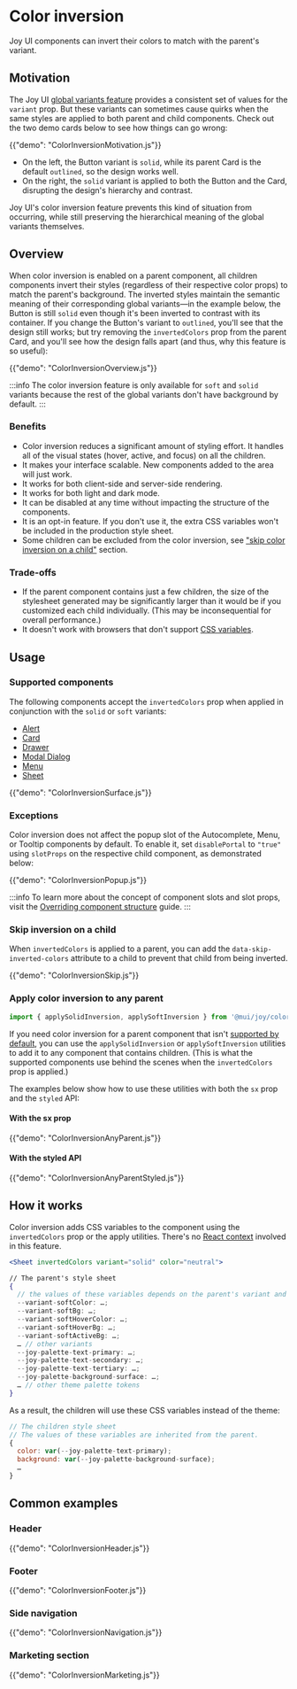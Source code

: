 # Color inversion

<p class="description">Joy UI components can invert their colors to match with the parent's variant.</p>

## Motivation

The Joy UI [global variants feature](/joy-ui/main-features/global-variants/) provides a consistent set of values for the `variant` prop.
But these variants can sometimes cause quirks when the same styles are applied to both parent and child components.
Check out the two demo cards below to see how things can go wrong:

{{"demo": "ColorInversionMotivation.js"}}

- On the left, the Button variant is `solid`, while its parent Card is the default `outlined`, so the design works well.
- On the right, the `solid` variant is applied to both the Button and the Card, disrupting the design's hierarchy and contrast.

Joy UI's color inversion feature prevents this kind of situation from occurring, while still preserving the hierarchical meaning of the global variants themselves.

## Overview

When color inversion is enabled on a parent component, all children components invert their styles (regardless of their respective color props) to match the parent's background.
The inverted styles maintain the semantic meaning of their corresponding global variants—in the example below, the Button is still `solid` even though it's been inverted to contrast with its container.
If you change the Button's variant to `outlined`, you'll see that the design still works; but try removing the `invertedColors` prop from the parent Card, and you'll see how the design falls apart (and thus, why this feature is so useful):

{{"demo": "ColorInversionOverview.js"}}

:::info
The color inversion feature is only available for `soft` and `solid` variants because the rest of the global variants don't have background by default.
:::

### Benefits

- Color inversion reduces a significant amount of styling effort. It handles all of the visual states (hover, active, and focus) on all the children.
- It makes your interface scalable. New components added to the area will just work.
- It works for both client-side and server-side rendering.
- It works for both light and dark mode.
- It can be disabled at any time without impacting the structure of the components.
- It is an opt-in feature. If you don't use it, the extra CSS variables won't be included in the production style sheet.
- Some children can be excluded from the color inversion, see ["skip color inversion on a child"](#skip-color-inversion-on-a-child) section.

### Trade-offs

- If the parent component contains just a few children, the size of the stylesheet generated may be significantly larger than it would be if you customized each child individually. (This may be inconsequential for overall performance.)
- It doesn't work with browsers that don't support [CSS variables](https://caniuse.com/css-variables).

## Usage

### Supported components

The following components accept the `invertedColors` prop when applied in conjunction with the `solid` or `soft` variants:

- [Alert](/joy-ui/react-alert/)
- [Card](/joy-ui/react-card/)
- [Drawer](/joy-ui/react-drawer/)
- [Modal Dialog](/joy-ui/react-modal/#modal-dialog)
- [Menu](/joy-ui/react-menu/)
- [Sheet](/joy-ui/react-sheet/)

{{"demo": "ColorInversionSurface.js"}}

### Exceptions

Color inversion does not affect the popup slot of the Autocomplete, Menu, or Tooltip components by default.
To enable it, set `disablePortal` to `"true"` using `slotProps` on the respective child component, as demonstrated below:

{{"demo": "ColorInversionPopup.js"}}

:::info
To learn more about the concept of component slots and slot props, visit the [Overriding component structure](/joy-ui/customization/overriding-component-structure/) guide.
:::

### Skip inversion on a child

When `invertedColors` is applied to a parent, you can add the `data-skip-inverted-colors` attribute to a child to prevent that child from being inverted.

{{"demo": "ColorInversionSkip.js"}}

### Apply color inversion to any parent

```js
import { applySolidInversion, applySoftInversion } from '@mui/joy/colorInversion';
```

If you need color inversion for a parent component that isn't [supported by default](#supported-components), you can use the `applySolidInversion` or `applySoftInversion` utilities to add it to any component that contains children.
(This is what the supported components use behind the scenes when the `invertedColors` prop is applied.)

The examples below show how to use these utilities with both the `sx` prop and the `styled` API:

#### With the sx prop

{{"demo": "ColorInversionAnyParent.js"}}

#### With the styled API

{{"demo": "ColorInversionAnyParentStyled.js"}}

## How it works

Color inversion adds CSS variables to the component using the `invertedColors` prop or the apply utilities. There's no [React context](https://react.dev/learn/passing-data-deeply-with-context) involved in this feature.

```jsx
<Sheet invertedColors variant="solid" color="neutral">

// The parent's style sheet
{
  // the values of these variables depends on the parent's variant and color.
  --variant-softColor: …;
  --variant-softBg: …;
  --variant-softHoverColor: …;
  --variant-softHoverBg: …;
  --variant-softActiveBg: …;
  … // other variants
  --joy-palette-text-primary: …;
  --joy-palette-text-secondary: …;
  --joy-palette-text-tertiary: …;
  --joy-palette-background-surface: …;
  … // other theme palette tokens
}
```

As a result, the children will use these CSS variables instead of the theme:

```jsx
// The children style sheet
// The values of these variables are inherited from the parent.
{
  color: var(--joy-palette-text-primary);
  background: var(--joy-palette-background-surface);
  …
}
```

## Common examples

### Header

{{"demo": "ColorInversionHeader.js"}}

### Footer

{{"demo": "ColorInversionFooter.js"}}

### Side navigation

{{"demo": "ColorInversionNavigation.js"}}

### Marketing section

{{"demo": "ColorInversionMarketing.js"}}
